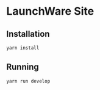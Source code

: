 # LaunchWare Site

## Installation

```bash
yarn install
```

## Running

```bash
yarn run develop
```
